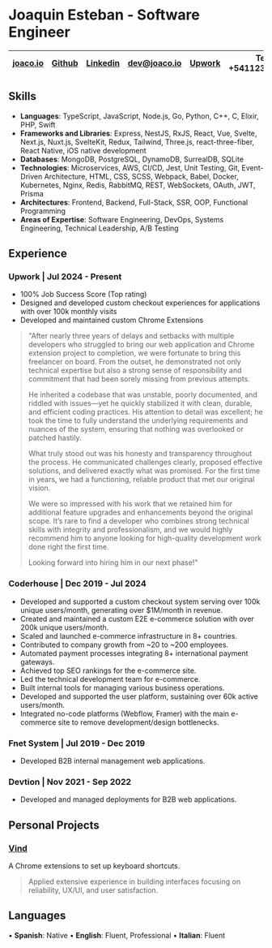 # Joaquin Esteban - Software Engineer

| [joaco.io](https://joaco.io) | [Github](https://github.com/joacoesteban) | [Linkedin](https://www.linkedin.com/in/joaquin-esteban/) | [dev@joaco.io](mailto:dev@joaco.io) | [Upwork](https://upwork.com/freelancers/joaco) | Tel: +541123869287 |
| ---------------------------- | ----------------------------------------- | -------------------------------------------------------- | ----------------------------------- | ---------------------------------------------- | ------------------ |

## Skills

- **Languages**: TypeScript, JavaScript, Node.js, Go, Python, C++, C, Elixir, PHP, Swift
- **Frameworks and Libraries**: Express, NestJS, RxJS, React, Vue, Svelte, Next.js, Nuxt.js, SvelteKit, Redux, Tailwind, Three.js, react-three-fiber, React Native, iOS native development
- **Databases**: MongoDB, PostgreSQL, DynamoDB, SurrealDB, SQLite
- **Technologies**: Microservices, AWS, CI/CD, Jest, Unit Testing, Git, Event-Driven Architecture, HTML, CSS, SCSS, Webpack, Babel, Docker, Kubernetes, Nginx, Redis, RabbitMQ, REST, WebSockets, OAuth, JWT, Prisma
- **Architectures**: Frontend, Backend, Full-Stack, SSR, OOP, Functional Programming
- **Areas of Expertise**: Software Engineering, DevOps, Systems Engineering, Technical Leadership, A/B Testing

## Experience

### Upwork | Jul 2024 - Present
- 100% Job Success Score (Top rating)
- Designed and developed custom checkout experiences for applications with over 100k monthly visits
- Developed and maintained custom Chrome Extensions

> "After nearly three years of delays and setbacks with multiple developers who struggled to bring our web application and Chrome extension project to completion, we were fortunate to bring this freelancer on board. From the outset, he demonstrated not only technical expertise but also a strong sense of responsibility and commitment that had been sorely missing from previous attempts.
> 
> He inherited a codebase that was unstable, poorly documented, and riddled with issues—yet he quickly stabilized it with clean, durable, and efficient coding practices. His attention to detail was excellent; he took the time to fully understand the underlying requirements and nuances of the system, ensuring that nothing was overlooked or patched hastily.
> 
> What truly stood out was his honesty and transparency throughout the process. He communicated challenges clearly, proposed effective solutions, and delivered exactly what was promised. For the first time in years, we had a functioning, reliable product that met our original vision.
> 
> We were so impressed with his work that we retained him for additional feature upgrades and enhancements beyond the original scope. It’s rare to find a developer who combines strong technical skills with integrity and professionalism, and we would highly recommend him to anyone looking for high-quality development work done right the first time.
> 
> Looking forward into hiring him in our next phase!"

### Coderhouse | Dec 2019 - Jul 2024

- Developed and supported a custom checkout system serving over 100k unique users/month, generating over $1M/month in revenue.
- Created and maintained a custom E2E e-commerce solution with over 200k unique users/month.
- Scaled and launched e-commerce infrastructure in 8+ countries.
- Contributed to company growth from ~20 to ~200 employees.
- Automated payment processes integrating 8+ international payment gateways.
- Achieved top SEO rankings for the e-commerce site.
- Led the technical development team for e-commerce.
- Built internal tools for managing various business operations.
- Developed and supported the user platform, sustaining over 60k active users/month.
- Integrated no-code platforms (Webflow, Framer) with the main e-commerce site to remove development/design bottlenecks.

### Fnet System | Jul 2019 - Dec 2019

- Developed B2B internal management web applications.

### Devtion | Nov 2021 - Sep 2022

- Developed and managed deployments for B2B web applications.

## Personal Projects

### [Vind](https://vind-works.io)

A Chrome extensions to set up keyboard shortcuts.

> Applied extensive experience in building interfaces focusing on reliability, UX/UI, and user satisfaction.

## Languages

• **Spanish**: Native
• **English**: Fluent, Professional
• **Italian**: Fluent
